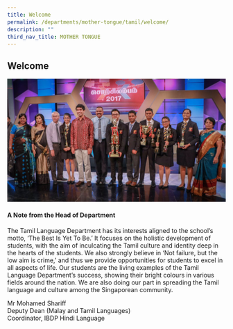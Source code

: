 ```yaml
---
title: Welcome
permalink: /departments/mother-tongue/tamil/welcome/
description: ""
third_nav_title: MOTHER TONGUE
---
```

Welcome
-------

<a href="/images/Our%20Departments/MAIN.jpeg"> <img src="/images/Our%20Departments/MAIN.jpeg"></a>

#### **A Note from the Head of Department**

The Tamil Language Department has its interests aligned to the school’s motto, ‘The Best Is Yet To Be.’ It focuses on the holistic development of students, with the aim of inculcating the Tamil culture and identity deep in the hearts of the students. We also strongly believe in ‘Not failure, but the low aim is crime,’ and thus we provide opportunities for students to excel in all aspects of life. Our students are the living examples of the Tamil Language Department’s success, showing their bright colours in various fields around the nation. We are also doing our part in spreading the Tamil language and culture among the Singaporean community.

Mr Mohamed Shariff  
Deputy Dean (Malay and Tamil Languages)  
Coordinator, IBDP Hindi Language